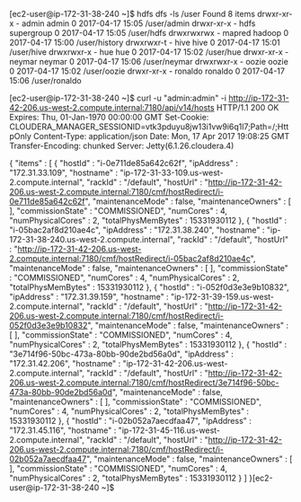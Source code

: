 [ec2-user@ip-172-31-38-240 ~]$ hdfs dfs -ls /user
Found 8 items
drwxr-xr-x   - admin   admin               0 2017-04-17 15:05 /user/admin
drwxr-xr-x   - hdfs    supergroup          0 2017-04-17 15:05 /user/hdfs
drwxrwxrwx   - mapred  hadoop              0 2017-04-17 15:00 /user/history
drwxrwxr-t   - hive    hive                0 2017-04-17 15:01 /user/hive
drwxrwxr-x   - hue     hue                 0 2017-04-17 15:02 /user/hue
drwxr-xr-x   - neymar  neymar              0 2017-04-17 15:06 /user/neymar
drwxrwxr-x   - oozie   oozie               0 2017-04-17 15:02 /user/oozie
drwxr-xr-x   - ronaldo ronaldo             0 2017-04-17 15:06 /user/ronaldo


[ec2-user@ip-172-31-38-240 ~]$  curl -u "admin:admin" -i http://ip-172-31-42-206.us-west-2.compute.internal:7180/api/v14/hosts
HTTP/1.1 200 OK
Expires: Thu, 01-Jan-1970 00:00:00 GMT
Set-Cookie: CLOUDERA_MANAGER_SESSIONID=vtk3pduyu8jw13i1vw9i6q1l7;Path=/;HttpOnly
Content-Type: application/json
Date: Mon, 17 Apr 2017 19:08:25 GMT
Transfer-Encoding: chunked
Server: Jetty(6.1.26.cloudera.4)

{
  "items" : [ {
    "hostId" : "i-0e711de85a642c62f",
    "ipAddress" : "172.31.33.109",
    "hostname" : "ip-172-31-33-109.us-west-2.compute.internal",
    "rackId" : "/default",
    "hostUrl" : "http://ip-172-31-42-206.us-west-2.compute.internal:7180/cmf/hostRedirect/i-0e711de85a642c62f",
    "maintenanceMode" : false,
    "maintenanceOwners" : [ ],
    "commissionState" : "COMMISSIONED",
    "numCores" : 4,
    "numPhysicalCores" : 2,
    "totalPhysMemBytes" : 15331930112
  }, {
    "hostId" : "i-05bac2af8d210ae4c",
    "ipAddress" : "172.31.38.240",
    "hostname" : "ip-172-31-38-240.us-west-2.compute.internal",
    "rackId" : "/default",
    "hostUrl" : "http://ip-172-31-42-206.us-west-2.compute.internal:7180/cmf/hostRedirect/i-05bac2af8d210ae4c",
    "maintenanceMode" : false,
    "maintenanceOwners" : [ ],
    "commissionState" : "COMMISSIONED",
    "numCores" : 4,
    "numPhysicalCores" : 2,
    "totalPhysMemBytes" : 15331930112
  }, {
    "hostId" : "i-052f0d3e3e9b10832",
    "ipAddress" : "172.31.39.159",
    "hostname" : "ip-172-31-39-159.us-west-2.compute.internal",
    "rackId" : "/default",
    "hostUrl" : "http://ip-172-31-42-206.us-west-2.compute.internal:7180/cmf/hostRedirect/i-052f0d3e3e9b10832",
    "maintenanceMode" : false,
    "maintenanceOwners" : [ ],
    "commissionState" : "COMMISSIONED",
    "numCores" : 4,
    "numPhysicalCores" : 2,
    "totalPhysMemBytes" : 15331930112
  }, {
    "hostId" : "3e714f96-50bc-473a-80bb-90de2bd56a0d",
    "ipAddress" : "172.31.42.206",
    "hostname" : "ip-172-31-42-206.us-west-2.compute.internal",
    "rackId" : "/default",
    "hostUrl" : "http://ip-172-31-42-206.us-west-2.compute.internal:7180/cmf/hostRedirect/3e714f96-50bc-473a-80bb-90de2bd56a0d",
    "maintenanceMode" : false,
    "maintenanceOwners" : [ ],
    "commissionState" : "COMMISSIONED",
    "numCores" : 4,
    "numPhysicalCores" : 2,
    "totalPhysMemBytes" : 15331930112
  }, {
    "hostId" : "i-02b052a7aecdfaa47",
    "ipAddress" : "172.31.45.116",
    "hostname" : "ip-172-31-45-116.us-west-2.compute.internal",
    "rackId" : "/default",
    "hostUrl" : "http://ip-172-31-42-206.us-west-2.compute.internal:7180/cmf/hostRedirect/i-02b052a7aecdfaa47",
    "maintenanceMode" : false,
    "maintenanceOwners" : [ ],
    "commissionState" : "COMMISSIONED",
    "numCores" : 4,
    "numPhysicalCores" : 2,
    "totalPhysMemBytes" : 15331930112
  } ]
}[ec2-user@ip-172-31-38-240 ~]$
